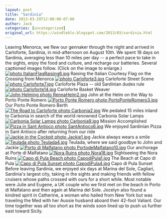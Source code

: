```yaml
---
layout: post
title: "Sardinia"
date: 2013-03-29T12:00:00-07:00
author: Jack
categories: [uncategorized]
original_url: https://windleblo.blogspot.com/2013/03/sardinia.html
---
```


Leaving Menorca, we flew our gennaker through the night and arrived in Carloforte, Sardinia, in mid-afternoon on August 10th. We spent 18 days on Sardinia, averaging less than 10 miles per day --  a perfect pace to take in the sights, enjoy the food and culture, and recharge our batteries. Several captioned images follow. (Click on the image to enlarge.) [![ photo ItalianFlagRaising6.jpg](https://lh3.googleusercontent.com/blogger_img_proxy/AEn0k_sNR4fIZQj0PF5dforoFJHBNnnjkMbqsoR11Vss4vh0oin3xyYc7_S4siOo-WIJHpH9t_UofXXZKG9QHG6aGdLXRrtG8jPdgzSlzFZT3XyLsh33XT8jMRUccBn6HHW2kRdmzx-sI4HzCF8EiFJIbvzWb7EY8juTUVba=s0-d)](http://s373.photobucket.com/user/windleblo/media/Sardinia/ItalianFlagRaising6.jpg.html) Raising the Italian Courtesy Flag on the Crossing from Menorca [![ photo Carloforte3.jpg](https://lh3.googleusercontent.com/blogger_img_proxy/AEn0k_uHsqbhnHj1AqdWhnRX76wuYVtXc9e4B3Prg2n_hu9vfw0QF44_FleU1HuHViFvUCL3ICnmcQUdNAiQBUxeRlrInSv3Y7av3EmTjD1N4-hg3mqut7j-3a0Grl1EDDR86UxQU7C2RuDQyh8kgU9af9O6Lw=s0-d)](http://s373.photobucket.com/user/windleblo/media/Sardinia/Carloforte3.jpg.html) Carloforte Street Scene [![ photo Carloforte7.jpg](https://lh3.googleusercontent.com/blogger_img_proxy/AEn0k_s8sSS5m1dIT7S7hb2sjF1_uEUIuLyyaRId_QRLRDB3yzYVW9wZurSZI-C2gjCx71NAwgWSK0s_LwZygTMemecvzTN-QEQOg6C5hiOSE8ZN3l-k_luZwZ68Q3THa1q2nI7mbjLFvQWB56oQHJ_n_nm-Ew=s0-d)](http://s373.photobucket.com/user/windleblo/media/Sardinia/Carloforte7.jpg.html) Carloforte Plaza -- old Sardinian dudes rule [![ photo Carloforte14.jpg](https://lh3.googleusercontent.com/blogger_img_proxy/AEn0k_tblTJaiSkMmzYJO5_4jeM5YJsotkpcSXumz9T80fQJDgIHPX9I6o3Wgr6fRR7L3D_5FvuqMZob0v9KfQ3UTLFES6LTFmEqd82v2Z-x1n3bC9ZdEp5i36fUoin0ypH4uQxLWcsmqB0MrqZI7TEUZiVoNwA=s0-d)](http://s373.photobucket.com/user/windleblo/media/Sardinia/Carloforte14.jpg.html) Carloforte Basket Weaver [![John Helming photo RennaHelm2.jpg](https://lh3.googleusercontent.com/blogger_img_proxy/AEn0k_vQnoruYDDcAa7lw4fegKPUAh8TzTdyMbIWVhmYS68XluHl_qOeh7dLxhQw4j4_9XnCAx_qit5iTa27UsOdK1zGtcMEDv_qbnHr42XPhP3ZgAWdq32gb0fUMyvMgKpMbAB5QHcqLQL-OWjdlcop6nu7=s0-d)](http://s373.photobucket.com/user/windleblo/media/Sardinia/RennaHelm2.jpg.html) John at the Helm on the Way to Porto Ponte Romero [![Porto Ponte Romero photo PortoPonteRomero3.jpg](https://lh3.googleusercontent.com/blogger_img_proxy/AEn0k_vFxh7pDcA1OAwpTHdAtxAXe0GLSct0pen9O5Oa9z3ATLAgrNYz4yEZ7Ke5kPFc8PIs85DQqbXPCXlUmnU2aKa1-P2tdGCdifYegG4eRuJ7ySIdlm78xp--e0FPDKf67_JTSEjmMtPkGv8UIkZ7dVYKcv8JDrlKGA=s0-d)](http://s373.photobucket.com/user/windleblo/media/Sardinia/PortoPonteRomero3.jpg.html) Our Porto Ponte Romero Berth [![The Road to Carloforte photo Carbonia2.jpg](https://lh3.googleusercontent.com/blogger_img_proxy/AEn0k_vOh41pN50OiEPVBs28uUYnzzrJqrokicNREWMxPb31ppRPqqJvQQee8ys5DNdCSNOqzoKXbcoPKzxgVK5KiZ7V7CLkMAEB_WXQ9JDKQbB--za7gCKBLgQzotDy8oifwSEqI6awnAt5ovI1dVUkrBs=s0-d)](http://s373.photobucket.com/user/windleblo/media/Sardinia/Carbonia2.jpg.html) We pedaled 15 miles inland to Carbonia in search of the world renowned Carbonia Solar Lamps [![Carbonia Solar Lamps photo Carbonia9.jpg](https://lh3.googleusercontent.com/blogger_img_proxy/AEn0k_uPFxesB8t3o35h7GnhAF5TBzmzrOGNgj2HZxelrwBVLlTaKSOvbESKlvbvg_B9ua6sd40YSjmhpClqI5uwQAPAPj4YidBCllWX5I0YdJyaxdcI075cOMnzP0L9H-yz-6COahVXca2cXwUA0SM0YQ=s0-d)](http://s373.photobucket.com/user/windleblo/media/Sardinia/Carbonia9.jpg.html) Mission Accomplished [![Pizza in Sant Antioco photo SantAntioco6.jpg](https://lh3.googleusercontent.com/blogger_img_proxy/AEn0k_tXjMnGLyzveyXYnAKT1rY_GDiM3EYtNPxSXu3XfJygeDaSuApbX9Y8Dqmq9KeFnyalYZ3b5pmQZWfFo-TNxaO7ncWk6Oeh-YAbtc3IEAKSCB1RwcD13i_xADmqy1KZQI7yVZmA7IKUc_nv349YvM5ojBM=s0-d)](http://s373.photobucket.com/user/windleblo/media/Sardinia/SantAntioco6.jpg.html) We enjoyed Sardinian Pizza in Sant Antioco after returning from our ride [![Jackie in the Cockpit photo Jackie1.jpg](https://lh3.googleusercontent.com/blogger_img_proxy/AEn0k_tAH6IdKNij5A_1i5wTxzOtZzffwarU9rMrAE8Av2oBunMol4JiMwtdo3mn57TZ6N5yGbLpp4VlumHOdwWoYDP3ULQiE1oqTKYlc2rsYePDYUpWDBQPS6autSRQuRZosaAioyz-d7HNzuRrBiMn=s0-d)](http://s373.photobucket.com/user/windleblo/media/Sardinia/Jackie1.jpg.html) Jackie always wears a smile [![Teulada photo Teulada4.jpg](https://lh3.googleusercontent.com/blogger_img_proxy/AEn0k_tFS6ofRgn8oucGoBNd7WP04fXX2ja_AegKfrGB-YLcVOb13qrQ9yd21UuWEbGcIJq76vAp2LgkdSxIDr8HezGVS2gc8LNx6h6cekQMkbbX1cXPGzY72BeNnMEXFbxPOiteQJcBwtlXTZZPeFbG=s0-d)](http://s373.photobucket.com/user/windleblo/media/Sardinia/Teulada4.jpg.html) Teulada, where we said goodbye to John and Jackie [![Porto di Malfatano photo PortodeMalfatano10.jpg](https://lh3.googleusercontent.com/blogger_img_proxy/AEn0k_uvZlr9iV0DeQgmbBzkZD8meP2k8Ymh33OnteypOyCf1zGCCVIhrUFmag7KEf5eNgTXsDGGUsC_AUY03henZn1tRWifD6xRn-hXI9mYNcbYP53czMYSQZqGqfh6VeMjx_6ynew0dPyp_RP4aYXA5vxFQNAwizc749A=s0-d)](http://s373.photobucket.com/user/windleblo/media/Sardinia/PortodeMalfatano10.jpg.html) Our anchorage at Porte di Malfatano [![Nora Ruins photo Nora18.jpg](https://lh3.googleusercontent.com/blogger_img_proxy/AEn0k_vskmds_WnamE4e-1vExdqk53Jyq7vXPiHkoZ45beIxGYwU5ffHf2BBe4LraRNiTTcO-LN4-ojE8B7AjgHXAbLHWnNlStfGSUjeEd_MntISS5Qap4ouKLnLSYd6gXctBZwb2Zw0kVBQmP21jy8=s0-d)](http://s373.photobucket.com/user/windleblo/media/Sardinia/Nora18.jpg.html) Sightseeing the Nora Ruins [![Capo di Pula Beach photo CapodiPula1.jpg](https://lh3.googleusercontent.com/blogger_img_proxy/AEn0k_t5IN6an00bIwn7PY-R2vcCPQTgTvG9TVOLrf_rDWH9PK4ose082INnJZYE12m5pk7AJw3yl2wpZ0pzQHQZpsqSYNyfBmB2g2dz_K6NO8h7Tf3bJfmb5rLCLES6WkjJmyRuyZlDAxpi8qu6-l-q-gv-fw=s0-d)](http://s373.photobucket.com/user/windleblo/media/Sardinia/CapodiPula1.jpg.html) The Beach at Capo di Pula [![Capo di Pula Sunset photo CapodiPula4.jpg](https://lh3.googleusercontent.com/blogger_img_proxy/AEn0k_vbp9Ff98bltff-SUF2zxyfNNGDXHoCugQ_7EuIcXd7XbPLlEW2-ov2NI4A8xun-O200mdXpjW1MEjj32SKmgh42b5xcw_w3kdcfjxCaq1RRVX9WPe2i2RB_U90O9_c-9TJp2I71Wvm7LNkwrBLm95szQ=s0-d)](http://s373.photobucket.com/user/windleblo/media/Sardinia/CapodiPula4.jpg.html) Capo di Pula Sunset Before leaving Sardinia, we enjoyed six days at Marina del Sole, Cagliari, Sardinia's largest city, taking in the sights and making friends with fellow cruisers whose paths crossed with ours for a short while. Most notable were Julie and Eugene, a UK couple who we first met on the beach in Porto di Malfatano and then again at Marina del Sole. Jocelyn also found a kindred spirit in Catherine, a woman who hailed from New York but was traveling the Med with her Aussie husband aboard their 42-foot Valiant. Our time together was all too short as the winds soon lined up to push us further east toward Sicily.